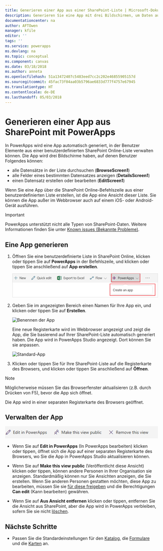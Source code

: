 ```yaml
---
title: Generieren einer App aus einer SharePoint-Liste | Microsoft-Dokumentation
description: Generieren Sie eine App mit drei Bildschirmen, um Daten aus einer SharePoint-Liste zu verwalten, lokal oder in der Cloud.
documentationcenter: na
author: AFTOwen
manager: kfile
editor: ''
tags: ''
ms.service: powerapps
ms.devlang: na
ms.topic: conceptual
ms.component: canvas
ms.date: 03/18/2018
ms.author: anneta
ms.openlocfilehash: 51a13472407c5483eed7cc2c202e46855905157d
ms.sourcegitcommit: 45fac73f04aa03b5796ae6833d777f4757e67945
ms.translationtype: HT
ms.contentlocale: de-DE
ms.lasthandoff: 05/03/2018
---
```

# <a name="generate-an-app-from-within-sharepoint-using-powerapps"></a>Generieren einer App aus SharePoint mit PowerApps

In PowerApps wird eine App automatisch generiert, in der Benutzer Elemente aus einer benutzerdefinierten SharePoint Online-Liste verwalten können. Die App wird drei Bildschirme haben, auf denen Benutzer Folgendes können:

* alle Datensätze in der Liste durchsuchen (**BrowseScreen1**)
* alle Felder eines bestimmten Datensatzes anzeigen (**DetailsScreen1**)
* einen Datensatz erstellen oder bearbeiten (**EditScreen1**)

Wenn Sie eine App über die SharePoint Online-Befehlszeile aus einer benutzerdefinierten Liste erstellen, ist die App eine Ansicht dieser Liste. Sie können die App außer im Webbrowser auch auf einem iOS- oder Android-Gerät ausführen.

> [!IMPORTANT]
> PowerApps unterstützt nicht alle Typen von SharePoint-Daten. Weitere Informationen finden Sie unter [Known issues (Bekannte Probleme)](connections/connection-sharepoint-online.md#known-issues).

## <a name="generate-an-app"></a>Eine App generieren
1. Öffnen Sie eine benutzerdefinierte Liste in SharePoint Online, klicken oder tippen Sie auf **PowerApps** in der Befehlszeile, und klicken oder tippen Sie anschließend auf **App erstellen**.

    ![Erstellen einer App](./media/generate-app-from-sharepoint-list-interface/generate-new-app.png)

2. Geben Sie im angezeigten Bereich einen Namen für Ihre App ein, und klicken oder tippen Sie auf **Erstellen**.

    ![Benennen der App](./media/generate-app-from-sharepoint-list-interface/app-name.png)

    Eine neue Registerkarte wird im Webbrowser angezeigt und zeigt die App, die Sie basierend auf Ihrer SharePoint-Liste automatisch generiert haben. Die App wird in PowerApps Studio angezeigt. Dort können Sie sie anpassen.

    ![Standard-App](./media/generate-app-from-sharepoint-list-interface/default-app.png)  
3. Klicken oder tippen Sie für Ihre SharePoint-Liste auf die Registerkarte des Browsers, und klicken oder tippen Sie anschließend auf **Öffnen**.

> [!NOTE]
> Möglicherweise müssen Sie das Browserfenster aktualisieren (z.B. durch Drücken von F5), bevor die App sich öffnet.

Die App wird in einer separaten Registerkarte des Browsers geöffnet.

## <a name="manage-the-app"></a>Verwalten der App
![Befehlsleiste](./media/generate-app-from-sharepoint-list-interface/command-bar.png)

* Wenn Sie auf **Edit in PowerApps** (In PowerApps bearbeiten) klicken oder tippen, öffnet sich die App auf einer separaten Registerkarte des Browsers, wo Sie die App in PowerApps Studio aktualisieren können.

* Wenn Sie auf **Make this view public** (Veröffentlicht diese Ansicht) klicken oder tippen, können andere Personen in Ihrer Organisation sie anzeigen. Standardmäßig können nur Sie Ansichten anzeigen, die Sie erstellen. Wenn Sie anderen Personen gestatten möchten, diese App zu bearbeiten, müssen Sie sie [für diese freigeben](share-app.md) und die Berechtigungen **Can edit** (Kann bearbeiten) gewähren.

* Wenn Sie auf **Aus Ansicht entfernen** klicken oder tippen, entfernen Sie die Ansicht aus SharePoint, aber die App wird in PowerApps verbleiben, sofern Sie sie nicht [löschen](delete-app.md).

## <a name="next-steps"></a>Nächste Schritte
* Passen Sie die Standardeinstellungen für den [Katalog](customize-layout-sharepoint.md), die [Formulare](customize-forms-sharepoint.md) und die [Karten](customize-card.md) an.

